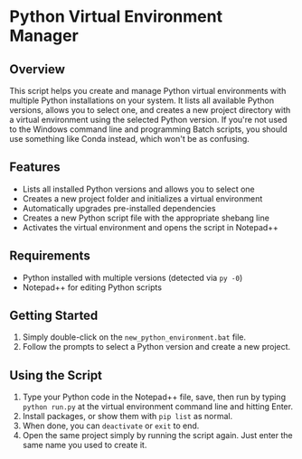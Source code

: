 **Python Virtual Environment Manager**
=====================================

**Overview**
------------

This script helps you create and manage Python virtual environments with multiple Python installations on your system. It lists all available Python versions, allows you to select one, and creates a new project directory with a virtual environment using the selected Python version. If you're not used to the Windows command line and programming Batch scripts, you should use something like Conda instead, which won't be as confusing.

**Features**
------------

* Lists all installed Python versions and allows you to select one
* Creates a new project folder and initializes a virtual environment
* Automatically upgrades pre-installed dependencies
* Creates a new Python script file with the appropriate shebang line
* Activates the virtual environment and opens the script in Notepad++

**Requirements**
---------------

* Python installed with multiple versions (detected via `py -0`)
* Notepad++ for editing Python scripts

**Getting Started**
-------------------

1. Simply double-click on the `new_python_environment.bat` file.
2. Follow the prompts to select a Python version and create a new project.

**Using the Script**
--------------------

1. Type your Python code in the Notepad++ file, save, then run by typing `python run.py` at the virtual environment command line and hitting Enter.
2. Install packages, or show them with `pip list` as normal.
3. When done, you can `deactivate` or `exit` to end.
4. Open the same project simply by running the script again. Just enter the same name you used to create it.
